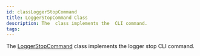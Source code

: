```yaml
---
id: classLoggerStopCommand
title: LoggerStopCommand Class
description: The  class implements the  CLI command.
tags:
---
```

The [LoggerStopCommand](classLoggerStopCommand) class implements the logger stop CLI command.




